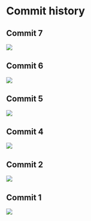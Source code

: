 # Commit history

## Commit 7
![](screens/commit-7.png)

## Commit 6
![](screens/commit-6.png)

## Commit 5
![](screens/commit-5.png)

## Commit 4
![](screens/commit-4.png)

## Commit 2
![](screens/commit-2.png)

## Commit 1
![](screens/commit-1.png)
